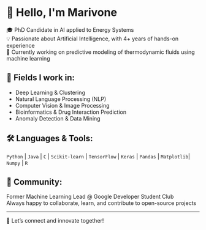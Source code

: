 # 👋 Hello, I'm Marivone

🎓 PhD Candidate in AI applied to Energy Systems  
💡 Passionate about Artificial Intelligence, with 4+ years of hands-on experience  
🔬 Currently working on predictive modeling of thermodynamic fluids using machine learning  

## 🧰 Fields I work in:
- Deep Learning & Clustering  
- Natural Language Processing (NLP)  
- Computer Vision & Image Processing  
- Bioinformatics & Drug Interaction Prediction  
- Anomaly Detection & Data Mining

## 🛠 Languages & Tools:
`Python` | `Java` | `C` | `Scikit-learn` | `TensorFlow` | `Keras` | `Pandas` | `Matplotlib`| `Numpy` | `R`

## 👥 Community:
Former Machine Learning Lead @ Google Developer Student Club  
Always happy to collaborate, learn, and contribute to open-source projects

---

💬 Let’s connect and innovate together!
